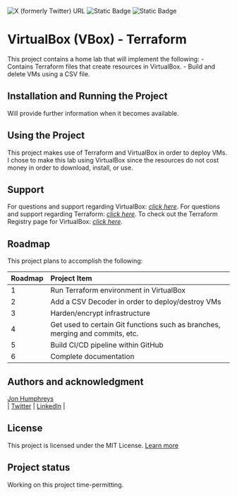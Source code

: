 ![X (formerly Twitter) URL](https://img.shields.io/twitter/url?url=https%3A%2F%2Ftwitter.com%2FJonHumphreys16)
![Static Badge](https://img.shields.io/badge/Version-1.0.0-blue)
![Static Badge](https://img.shields.io/badge/License-MIT-green)


# VirtualBox (VBox) - Terraform
This project contains a home lab that will implement the following:
     - Contains Terraform files that create resources in VirtualBox.
     - Build and delete VMs using a CSV file.

## Installation and Running the Project
Will provide further information when it becomes available.

## Using the Project
This project makes use of Terraform and VirtualBox in order to deploy VMs. I chose to make this lab using VirtualBox since the resources do not cost money in order to download, install, or use. 

## Support
For questions and support regarding VirtualBox: [_click here_](https://www.virtualbox.org/manual/). 
For questions and support regarding Terraform: [_click here_](https://developer.hashicorp.com/terraform/docs). 
To check out the Terraform Registry page for VirtualBox: [_click here_](https://registry.terraform.io/providers/terra-farm/virtualbox/latest/docs/resources/vm#url).

## Roadmap
This project plans to accomplish the following:

| Roadmap   | Project Item                                                                                                    |
|:----------|:----------------------------------------------------------------------------------------------------------------|
| 1         | Run Terraform environment in VirtualBox                                                                         |
| 2         | Add a CSV Decoder in order to deploy/destroy VMs                                                                |
| 3         | Harden/encrypt infrastructure                                                                                   |
| 4         | Get used to certain Git functions such as branches, merging and commits, etc.                                   |
| 5         | Build CI/CD pipeline within GitHub                                                                              |
| 6         | Complete documentation                                                                                          |

## Authors and acknowledgment
[Jon Humphreys](https://jonhumphreys.com)<br>
\| [Twitter](https://twitter.com/JonHumphreys16) \| [LinkedIn](https://www.linkedin.com/in/jonehumphreys/) \|

## License
This project is licensed under the MIT License. [Learn more](https://opensource.org/licenses/MIT)

## Project status
Working on this project time-permitting.